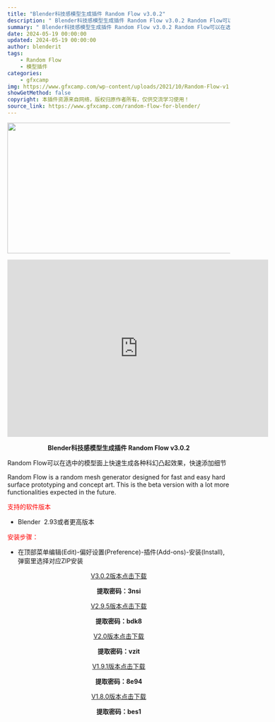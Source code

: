 ```yaml
---
title: "Blender科技感模型生成插件 Random Flow v3.0.2"
description: "﻿ Blender科技感模型生成插件 Random Flow v3.0.2 Random Flow可以在选中的模型面上快速生成各种科幻凸起效果，快速添加细节 Random Flow is a rand..."
summary: "﻿ Blender科技感模型生成插件 Random Flow v3.0.2 Random Flow可以在选中的模型面上快速生成各种科幻凸起效果，快速添加细节 Random Flow is a rand..."
date: 2024-05-19 00:00:00
updated: 2024-05-19 00:00:00
author: blenderit
tags: 
    - Random Flow
    - 模型插件
categories:
    - gfxcamp
img: https://www.gfxcamp.com/wp-content/uploads/2021/10/Random-Flow-v1.0.0-Script-Addon-for-Blender.jpg
showGetMethod: false
copyright: 本插件资源来自网络，版权归原作者所有，仅供交流学习使用！
source_link: https://www.gfxcamp.com/random-flow-for-blender/
---
```

<div><p><img decoding="async" class="aligncenter size-full wp-image-98965" src="https://www.gfxcamp.com/wp-content/uploads/2021/10/Random-Flow-v1.0.0-Script-Addon-for-Blender.jpg" data-src="https://www.gfxcamp.com/wp-content/uploads/2021/10/Random-Flow-v1.0.0-Script-Addon-for-Blender.jpg" alt="" width="590" height="295" data-srcset="https://www.gfxcamp.com/wp-content/uploads/2021/10/Random-Flow-v1.0.0-Script-Addon-for-Blender.jpg 590w, https://www.gfxcamp.com/wp-content/uploads/2021/10/Random-Flow-v1.0.0-Script-Addon-for-Blender-150x75.jpg 150w" data-sizes="(max-width: 590px) 100vw, 590px"></p><p style="text-align: center;"><iframe loading="lazy" src="https://player.youku.com/embed/XNTgxMzg2NDQyMA==" width="590" height="400" frameborder="0" allowfullscreen="allowfullscreen"><span data-mce-type="bookmark" style="display: inline-block; width: 0px; overflow: hidden; line-height: 0;" class="mce_SELRES_start">﻿</span></iframe></p><p style="text-align: center;"><strong>Blender科技感模型生成插件 Random Flow v3.0.2</strong></p><p>Random Flow可以在选中的模型面上快速生成各种科幻凸起效果，快速添加细节</p><p>Random Flow is a random mesh generator designed for fast and easy hard surface prototyping and concept art. This is the beta version with a lot more functionalities expected in the future.</p><p><span style="color: #ff0000;">支持的软件版本</span></p><ul>
<li>Blender  2.93或者更高版本</li>
</ul><p><span style="color: #ff0000;">安装步骤：</span></p><ul>
<li>在顶部菜单编辑(Edit)-偏好设置(Preference)-插件(Add-ons)-安装(Install),弹窗里选择对应ZIP安装</li>
</ul><p style="text-align: center;"><a class="maxbutton-3 maxbutton maxbutton-baidu" target="_blank" rel="noopener" href="https://pan.baidu.com/s/1PdSZOONg-ft0o4d5GiLxug?pwd=3nsi"><span class="mb-text">V3.0.2版本点击下载</span></a></p><p style="text-align: center;"><strong>提取密码：3nsi</strong></p><p style="text-align: center;"><a class="maxbutton-3 maxbutton maxbutton-baidu" target="_blank" rel="noopener" href="https://pan.baidu.com/s/1hlPiEEWJ0n3KCtpU6RcmYw?pwd=bdk8"><span class="mb-text">V2.9.5版本点击下载</span></a></p><p style="text-align: center;"><strong>提取密码：bdk8</strong></p><p style="text-align: center;"><a class="maxbutton-3 maxbutton maxbutton-baidu" target="_blank" rel="noopener" href="https://pan.baidu.com/s/1qeHY6j4e3JFIQwvksZE5Tw?pwd=vzit"><span class="mb-text">V2.0版本点击下载</span></a></p><p style="text-align: center;"><strong>提取密码：vzit</strong></p><p style="text-align: center;"><a class="maxbutton-3 maxbutton maxbutton-baidu" target="_blank" rel="noopener" href="https://pan.baidu.com/s/1DO6OLnXtePE97wSKizYLpA?pwd=8e94"><span class="mb-text">V1.9.1版本点击下载</span></a></p><p style="text-align: center;"><strong>提取密码：8e94</strong></p><p style="text-align: center;"><a class="maxbutton-3 maxbutton maxbutton-baidu" target="_blank" rel="noopener" href="https://pan.baidu.com/s/1oD-SQbkpebWyLT7LubjQ1w?pwd=bes1"><span class="mb-text">V1.8.0版本点击下载</span></a></p><p style="text-align: center;"><strong>提取密码：bes1</strong></p></div>